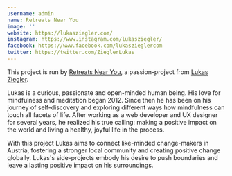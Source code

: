 ```yaml
---
username: admin
name: Retreats Near You
image: ''
website: https://lukasziegler.com/
instagram: https://www.instagram.com/lukasziegler/
facebook: https://www.facebook.com/lukaszieglercom
twitter: https://twitter.com/ZieglerLukas
---
```


This project is run by [Retreats Near You](https://retreatsnearyou.com/), a passion-project from [Lukas Ziegler](https://lukasziegler.com/). 

Lukas is a curious, passionate and open-minded human being. His love for mindfulness and meditation began 2012. Since then he has been on his journey of self-discovery and exploring different ways how mindfulness can touch all facets of life. After working as a web developer and UX designer for several years, he realized his true calling: making a positive impact on the world and living a healthy, joyful life in the process.

With this project Lukas aims to connect like-minded change-makers in Austria, fostering a stronger local community and creating positive change globally. Lukas's side-projects embody his desire to push boundaries and leave a lasting positive impact on his surroundings.